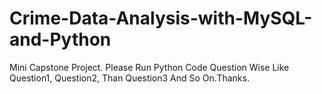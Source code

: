 # Crime-Data-Analysis-with-MySQL-and-Python
Mini Capstone Project.
Please Run Python Code Question Wise Like Question1, Question2, Than Question3 And So On.Thanks.

